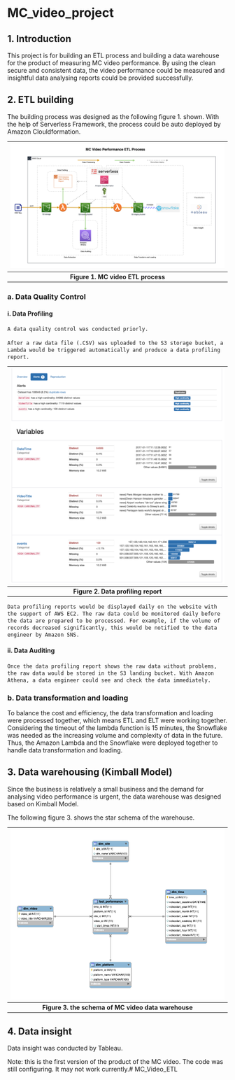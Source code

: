 # MC_video_project

## 1. **Introduction**

This project is for building an ETL process and building a data warehouse for the product of measuring MC video performance. By using the clean secure and consistent data, the video performance could be measured and insightful data analysing reports could be provided successfully. 

## 2. **ETL building**

The building process was designed as the following figure 1. shown. With the help of Serverless Framework, the process could be auto deployed by Amazon Clouldformation. 

| ![Figure 1. MC video ETL  process](https://github.com/LeoLee-Xiaohu/MC_Video_ETL/blob/main/images/MC_video_ETL.png) |
|:--:|
| <b> Figure 1. MC video ETL  process </b>|

### a. **Data Quality Control** 
#### i.  **Data  Profiling** 
    
    A data quality control was conducted priorly.
    
    After a raw data file (.CSV) was uploaded to the S3 storage bucket, a Lambda would be triggered automatically and produce a data profiling report. 
    
|![Figure 2. Data profiling report](https://github.com/LeoLee-Xiaohu/MC_Video_ETL/blob/main/images/dataProfiling.png) |
|:--:|
| <b> Figure 2. Data profiling report </b>|
    
    Data profiling reports would be displayed daily on the website with the support of AWS EC2. The raw data could be monitored daily before the data are prepared to be processed. For example, if the volume of records decreased significantly, this would be notified to the data engineer by Amazon SNS.
    
#### ii.  **Data Auditing** 
    
    Once the data profiling report shows the raw data without problems, the raw data would be stored in the S3 landing bucket. With Amazon Athena, a data engineer could see and check the data immediately. 
    
### b. **Data transformation and loading** 

To balance the cost and efficiency, the data transformation and loading were processed together, which means ETL and ELT were working together. Considering the timeout of the lambda function is 15 minutes, the Snowflake was needed as the increasing volume and complexity of data in the future. Thus,  the Amazon Lambda and the Snowflake were deployed together to handle data transformation and loading.

## 3. **Data warehousing (Kimball Model)**    

Since the business is relatively a small business and the demand for analysing video performance is urgent, the data warehouse was designed based on Kimball Model. 

The following figure 3. shows the star schema of the warehouse. 

| ![Figure 3. the schema of MC video data warehouse](https://github.com/LeoLee-Xiaohu/MC_Video_ETL/blob/main/images/star_schema%20copy.png)|
|:--:|
| <b> Figure 3. the schema of MC video data warehouse </b> |

## 4. **Data insight** 

Data insight was conducted by Tableau. 

Note: this is the first version of the product of the MC video. The code was still configuring. It may not work currently.# MC_Video_ETL
